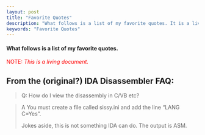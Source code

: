 ```yaml
---
layout: post
title: "Favorite Quotes"
description: "What follows is a list of my favorite quotes. It is a living document."
keywords: "Favorite Quotes"
---
```

#### What follows is a list of my favorite quotes.

<span style="color:red">NOTE: _This is a living document._</span>

## From the (original?) IDA Disassembler FAQ:
> Q: How do I view the disassembly in C/VB etc?

> A You must create a file called sissy.ini and add the line “LANG C=Yes”.
>  
> Jokes aside, this is not something IDA can do. The output is ASM.
